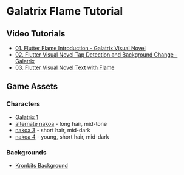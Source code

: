 # Galatrix Flame Tutorial

## Video Tutorials

* [01. Flutter Flame Introduction - Galatrix Visual Novel](https://youtu.be/_2UG3ytyukM)
* [02. Flutter Visual Novel Tap Detection and Background Change - Galatrix](https://youtu.be/IquJtfzi_JM)
* [03. Flutter Visual Novel Text with Flame](https://youtu.be/QQ_kVltCA1w)

## Game Assets

### Characters

* [Galatrix 1](https://www.artbreeder.com/i?k=aa729106ce7faae77a5573582a64)
* [alternate nakoa](https://www.artbreeder.com/i?k=42b77daf429de987883b1dc6ee3c) - long hair, mid-tone
* [nakoa 3](https://www.artbreeder.com/i?k=04b9cd6cbfe593a0f5cfff652ac1) - short hair, mid-dark
* [nakoa 4](https://www.artbreeder.com/i?k=0d0049fe37d6be3f3927d1da95e6) - young, short hair, mid-dark

### Backgrounds

* [Kronbits Background](https://kronbits.itch.io/backgrounds)
